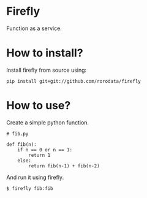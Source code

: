 # Firefly

Function as a service.

# How to install?

Install firefly from source using:

	pip install git+git://github.com/rorodata/firefly

# How to use?

Create a simple python function.

	# fib.py

	def fib(n):
		if n == 0 or n == 1:
			return 1
		else:
			return fib(n-1) + fib(n-2)

And run it using firefly.

	$ firefly fib:fib

